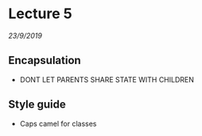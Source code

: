 # Lecture 5
*23/9/2019*

## Encapsulation
- DONT LET PARENTS SHARE STATE WITH CHILDREN

## Style guide
- Caps camel for classes
